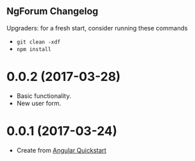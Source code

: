 ## NgForum Changelog
Upgraders: for a fresh start, consider running these commands 
* `git clean -xdf` 
* `npm install`

<a name="0.0.2"></a>
# 0.0.2 (2017-03-28)
* Basic functionality.
* New user form.

<a name="0.0.1"></a>
# 0.0.1 (2017-03-24)
* Create from [Angular Quickstart](https://github.com/angular/quickstart)
